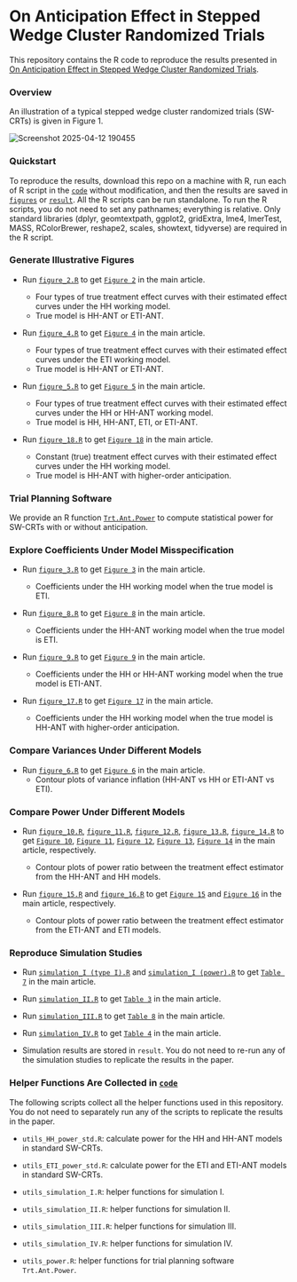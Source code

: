 # On Anticipation Effect in Stepped Wedge Cluster Randomized Trials
This repository contains the R code to reproduce the results presented in [On Anticipation Effect in Stepped Wedge Cluster Randomized Trials](https://github.com/haowangbiostat/anticipation_swcrt).

### Overview

An illustration of a typical stepped wedge cluster randomized trials (SW-CRTs) is given in Figure 1.

![Screenshot 2025-04-12 190455](https://github.com/user-attachments/assets/65cce508-c9c0-48c9-b569-2c6adabf725c)

### Quickstart

To reproduce the results, download this repo on a machine with R, run each of R script in the [`code`](code) without modification, and then the results are saved in [`figures`](figures) or [`result`](result). All the R scripts can be run standalone. To run the R scripts, you do not need to set any pathnames; everything is relative. Only standard libraries (dplyr, geomtextpath, ggplot2, gridExtra, lme4, lmerTest, MASS,  RColorBrewer, reshape2, scales, showtext, tidyverse) are required in the R script.

### Generate Illustrative Figures

- Run [`figure_2.R`](code/figure_2.R) to get [`Figure 2`](figures/figure_HH.pdf) in the main article.
  - Four types of true treatment effect curves with their estimated effect curves under the HH working model.
  - True model is HH-ANT or ETI-ANT.

- Run [`figure_4.R`](code/figure_4.R) to get [`Figure 4`](figures/figure_ETI.pdf) in the main article.
  - Four types of true treatment effect curves with their estimated effect curves under the ETI working model.
  - True model is HH-ANT or ETI-ANT.

- Run [`figure_5.R`](code/figure_5.R) to get [`Figure 5`](figures/figure_HH-ANT.pdf) in the main article.
  - Four types of true treatment effect curves with their estimated effect curves under the HH or HH-ANT working model.
  - True model is HH, HH-ANT, ETI, or ETI-ANT.
 
- Run [`figure_18.R`](code/figure_18.R) to get [`Figure 18`](figures/figure_HH_higher_order.pdf) in the main article.
  - Constant (true) treatment effect curves with their estimated effect curves under the HH working model.
  - True model is HH-ANT with higher-order anticipation.

### Trial Planning Software
We provide an R function [`Trt.Ant.Power`](software/trial_planning.R) to compute statistical power for SW-CRTs with or without anticipation.
 
### Explore Coefficients Under Model Misspecification

- Run [`figure_3.R`](code/figure_3.R) to get [`Figure 3`](figures/figure_coeff_HH.pdf) in the main article.
  - Coefficients under the HH working model when the true model is ETI.
  
- Run [`figure_8.R`](code/figure_8.R) to get [`Figure 8`](figures/figure_coeff_HH-ANT.pdf) in the main article.
  - Coefficients under the HH-ANT working model when the true model is ETI.
 
- Run [`figure_9.R`](code/figure_9.R) to get [`Figure 9`](figures/figure_coeff_HH_vs_HH-ANT.pdf) in the main article.
  - Coefficients under the HH or HH-ANT working model when the true model is ETI-ANT.
 
- Run [`figure_17.R`](code/figure_17.R) to get [`Figure 17`](figures/figure_coeff_HH_higher_order.pdf) in the main article.
  - Coefficients under the HH working model when the true model is HH-ANT with higher-order anticipation.
 
### Compare Variances Under Different Models

- Run [`figure_6.R`](code/figure_6.R) to get [`Figure 6`](figures/figure_variance_inflation.pdf) in the main article.
  - Contour plots of variance inflation (HH-ANT vs HH or ETI-ANT vs ETI).
 
### Compare Power Under Different Models

- Run [`figure_10.R`](code/figure_10.R), [`figure_11.R`](code/figure_11.R), [`figure_12.R`](code/figure_12.R), [`figure_13.R`](code/figure_13.R), [`figure_14.R`](code/figure_14.R) to get [`Figure 10`](figures/figure_power_ratio_delta0.01.pdf), [`Figure 11`](figures/figure_power_ratio_delta0.04.pdf), [`Figure 12`](figures/figure_power_ratio_0.2.pdf), [`Figure 13`](figures/figure_power_ratio_0.3.pdf), [`Figure 14`](figures/figure_power_ratio_0.4.pdf) in the main article, respectively.
  - Contour plots of power ratio between the treatment effect estimator from the HH-ANT and HH models.
 
- Run [`figure_15.R`](code/figure_15.R) and [`figure_16.R`](code/figure_16.R) to get [`Figure 15`](figures/figure_power_ratio_fixed_Delta.pdf) and [`Figure 16`](figures/figure_power_ratio_fixed_ratio.pdf) in the main article, respectively.
  - Contour plots of power ratio between the treatment effect estimator from the ETI-ANT and ETI models.
 
### Reproduce Simulation Studies

- Run [`simulation_I (type I).R`](code/simulation_I%20\(type%20I\).R) and [`simulation_I (power).R`](code/simulation_I%20\(power\).R) to get [`Table 7`](result/simulation_I%20\(type%20I\)/table_7.R) in the main article.

- Run [`simulation_II.R`](code/simulation_II.R) to get [`Table 3`](result/simulation_II/table_3.R) in the main article.

- Run [`simulation_III.R`](code/simulation_III.R) to get [`Table 8`](result/simulation_III/table_8.R) in the main article.

- Run [`simulation_IV.R`](code/simulation_IV.R) to get [`Table 4`](result/simulation_IV/table_4.R) in the main article.

- Simulation results are stored in ```result```. You do not need to re-run any of the simulation studies to replicate the results in the paper. 

### Helper Functions Are Collected in [`code`](code) 

The following scripts collect all the helper functions used in this repository. You do not need to separately run any of the scripts to replicate the results in the paper. 

- ```utils_HH_power_std.R```: calculate power for the HH and HH-ANT models in standard SW-CRTs.

- ```utils_ETI_power_std.R```: calculate power for the ETI and ETI-ANT models in standard SW-CRTs.

- ```utils_simulation_I.R```: helper functions for simulation I.

- ```utils_simulation_II.R```: helper functions for simulation II.

- ```utils_simulation_III.R```: helper functions for simulation III.

- ```utils_simulation_IV.R```: helper functions for simulation IV.

- ```utils_power.R```: helper functions for trial planning software ```Trt.Ant.Power```.

